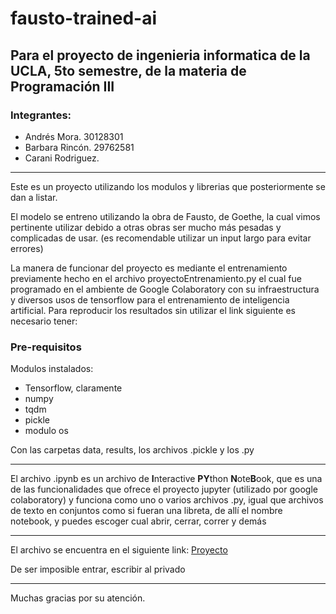 # fausto-trained-ai

Para el proyecto de ingenieria informatica de la UCLA, 5to semestre, de la materia de Programación III
---
### Integrantes:
+ Andrés Mora. 30128301
+ Barbara Rincón. 29762581
+ Carani Rodriguez.

---

Este es un proyecto utilizando los modulos y librerias que posteriormente se dan a listar.

El modelo se entreno utilizando la obra de Fausto, de Goethe, la cual vimos pertinente utilizar debido a otras obras ser mucho más pesadas y complicadas de usar. (es recomendable utilizar un input largo para evitar errores)

La manera de funcionar del proyecto es mediante el entrenamiento previamente hecho en el archivo proyectoEntrenamiento.py el cual fue programado en el ambiente de Google Colaboratory con su infraestructura y diversos usos de tensorflow para el entrenamiento de inteligencia artificial. Para reproducir los resultados sin utilizar el link siguiente es necesario tener:

### Pre-requisitos
Modulos instalados:
+ Tensorflow, claramente
+ numpy
+ tqdm
+ pickle
+ modulo os

Con las carpetas data, results, los archivos .pickle y los .py

---

El archivo .ipynb es un archivo de **I**nteractive **PY**thon **N**ote**B**ook, que es una de las funcionalidades que ofrece el proyecto jupyter (utilizado por google colaboratory) y funciona como uno o varios archivos .py, igual que archivos de texto en conjuntos como si fueran una libreta, de allí el nombre notebook, y puedes escoger cual abrir, cerrar, correr y demás

---

El archivo se encuentra en el siguiente link: [Proyecto](https://colab.research.google.com/drive/1PA7UHQmcDndZUsTiXi-7kKts6_wExa2k?usp=sharing)

De ser imposible entrar, escribir al privado

---

Muchas gracias por su atención.
